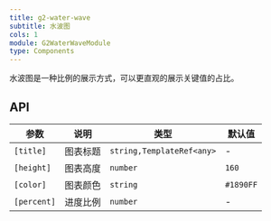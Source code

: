 ```yaml
---
title: g2-water-wave
subtitle: 水波图
cols: 1
module: G2WaterWaveModule
type: Components
---
```


水波图是一种比例的展示方式，可以更直观的展示关键值的占比。

## API

| 参数      | 说明                                      | 类型         | 默认值 |
|----------|------------------------------------------|-------------|-------|
| `[title]` | 图表标题 | `string,TemplateRef<any>` | - |
| `[height]` | 图表高度 | `number` | `160` |
| `[color]` | 图表颜色 | `string` | `#1890FF` |
| `[percent]` | 进度比例 | `number` | - |
